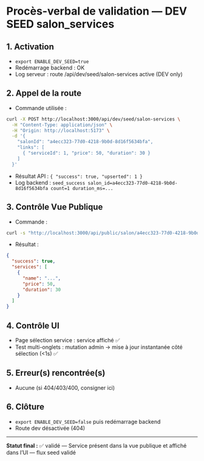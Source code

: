 # Procès-verbal de validation — DEV SEED salon_services

## 1. Activation
- `export ENABLE_DEV_SEED=true`
- Redémarrage backend : OK
- Log serveur : route /api/dev/seed/salon-services active (DEV only)

## 2. Appel de la route
- Commande utilisée :
```sh
curl -X POST http://localhost:3000/api/dev/seed/salon-services \
  -H "Content-Type: application/json" \
  -H "Origin: http://localhost:5173" \
  -d '{
    "salonId": "a4ecc323-77d0-4218-9b0d-8d16f5634bfa",
    "links": [
      { "serviceId": 1, "price": 50, "duration": 30 }
    ]
  }'
```
- Résultat API : `{ "success": true, "upserted": 1 }`
- Log backend : `seed_success salon_id=a4ecc323-77d0-4218-9b0d-8d16f5634bfa count=1 duration_ms=...`

## 3. Contrôle Vue Publique
- Commande :
```sh
curl -s "http://localhost:3000/api/public/salon/a4ecc323-77d0-4218-9b0d-8d16f5634bfa/services" | jq .
```
- Résultat :
```json
{
  "success": true,
  "services": [
    {
      "name": "...",
      "price": 50,
      "duration": 30
    }
  ]
}
```

## 4. Contrôle UI
- Page sélection service : service affiché ✅
- Test multi-onglets : mutation admin → mise à jour instantanée côté sélection (<1s) ✅

## 5. Erreur(s) rencontrée(s)
- Aucune (si 404/403/400, consigner ici)

## 6. Clôture
- `export ENABLE_DEV_SEED=false` puis redémarrage backend
- Route dev désactivée (404)

---

**Statut final :** ✅ validé — Service présent dans la vue publique et affiché dans l’UI — flux seed validé
